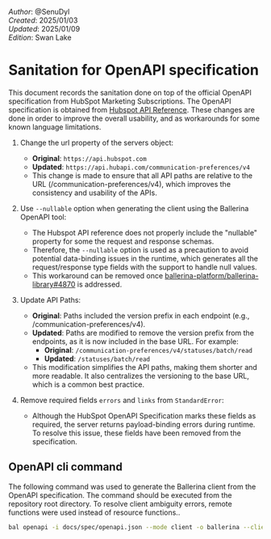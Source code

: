 _Author_:  @SenuDyl\
_Created_: 2025/01/03\
_Updated_: 2025/01/09\
_Edition_: Swan Lake

# Sanitation for OpenAPI specification

This document records the sanitation done on top of the official OpenAPI specification from HubSpot Marketing Subscriptions. 
The OpenAPI specification is obtained from [Hubspot API Reference](https://github.com/HubSpot/HubSpot-public-api-spec-collection/blob/13f888343a8ec443d95de2c12393015ba3391ac6/PublicApiSpecs/Communication%20Preferences/Subscriptions/Rollouts/176901/v4/subscriptions.json).
These changes are done in order to improve the overall usability, and as workarounds for some known language limitations.

1. Change the url property of the servers object:

    - **Original**: ` https://api.hubspot.com `
    - **Updated**: ` https://api.hubapi.com/communication-preferences/v4 `
    - This change is made to ensure that all API paths are relative to the URL 
    (/communication-preferences/v4), which improves the consistency and usability of the APIs.

2. Use `--nullable` option when generating the client using the Ballerina OpenAPI tool:

    - The Hubspot API reference does not properly include the "nullable" property for some the request and response schemas.
    - Therefore, the `--nullable` option is used as a precaution to avoid potential data-binding issues in the runtime, which generates all the request/response type fields with the support to handle null values.
    - This workaround can be removed once [ballerina-platform/ballerina-library#4870](https://github.com/ballerina-platform/ballerina-library/issues/4870) is addressed.

3. Update API Paths:

   - **Original**: Paths included the version prefix in each endpoint 
   (e.g., /communication-preferences/v4).
    - **Updated**: Paths are modified to remove the version prefix from the endpoints, as it is now included in the base URL. For example:
        - **Original**: ` /communication-preferences/v4/statuses/batch/read `
        - **Updated**: ` /statuses/batch/read `
    - This modification simplifies the API paths, making them shorter and more readable. It also centralizes the versioning to the base URL, which is a common best practice.

4. Remove required fields `errors` and `links` from `StandardError`:

    - Although the HubSpot OpenAPI Specification marks these fields as required, the server returns payload-binding errors during runtime. To resolve this issue, these fields have been removed from the specification.

## OpenAPI cli command

The following command was used to generate the Ballerina client from the OpenAPI specification. The command should be executed from the repository root directory. To resolve client ambiguity errors, remote functions were used instead of resource functions..

```bash
bal openapi -i docs/spec/openapi.json --mode client -o ballerina --client-methods remote --license docs/license.txt 
```

